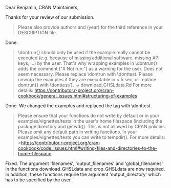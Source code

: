 Dear Benjamin, CRAN Maintainers,

Thanks for your review of our submission.  

> Please also provide authors and (year) for the third reference in your DESCRIPTION file.

Done.

> \dontrun{} should only be used if the example really cannot be executed (e.g. because of missing additional software, missing API keys, ...) by the user.
> That's why wrapping examples in \dontrun{} adds the comment ("\# Not run:") as a warning for the user.
> Does not seem necessary.
> Please replace \dontrun with \donttest.
> Please unwrap the examples if they are executable in \< 5 sec, or replace dontrun{} with \donttest{}.
> -\> download_GHSLdata.Rd For more details: <https://contributor.r-project.org/cran-cookbook/general_issues.html#structuring-of-examples>

Done. We changed the examples and replaced the tag with \donttest.

> Please ensure that your functions do not write by default or in your examples/vignettes/tests in the user's home filespace (including the package directory and getwd()).
> This is not allowed by CRAN policies.
> Please omit any default path in writing functions.
> In your examples/vignettes/tests you can write to tempdir().
> For more details: \<<https://contributor.r-project.org/cran-cookbook/code_issues.html#writing-files-and-directories-to-the-home-filespace>

Fixed. The argument 'filenames', 'output_filenames' and 'global_filenames' in the functions download_GHSLdata and crop_GHSLdata are now required. In addition, these functions require the argument 'output_directory' which has to be specified by the user.
